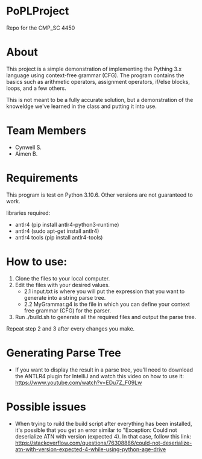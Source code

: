 # PoPLProject
Repo for the CMP_SC 4450

# About
This project is a simple demonstration of implementing the Pything 3.x
language using context-free grammar (CFG). The program contains the basics
such as arithmetic operators, assignment operators, if/else blocks, loops, 
and a few others.

This is not meant to be a fully accurate solution, but a demonstration of the knoweldge we've learned in the class and putting it into use.

# Team Members
- Cynwell S.
- Aimen B.

# Requirements 
This program is test on Python 3.10.6. Other versions are not
guaranteed to work.

libraries required:
- antlr4 (pip install antlr4-python3-runtime)
- antlr4 (sudo apt-get install antlr4)
- antlr4 tools (pip install antlr4-tools)


# How to use:
1. Clone the files to your local computer.
2. Edit the files with your desired values.
    * 2.1 input.txt is where you will put the expression that you want to generate into a string parse tree.
    * 2.2 MyGrammar.g4 is the file in which you can define your context free grammar (CFG) for the parser.
3. Run ./build.sh to generate all the required files and output the parse tree.

Repeat step 2 and 3 after every changes you make.


# Generating Parse Tree
- If you want to display the result in a parse tree, you'll need to download
the ANTLR4 plugin for IntelliJ and watch this video on how to use it: https://www.youtube.com/watch?v=EDu7Z_F09Lw

# Possible issues
- When trying to ruild the build script after everything has been installed,
it's possible that you get an error similar to "Exception: Could not deserialize
ATN with version  (expected 4). In that case, follow this link: https://stackoverflow.com/questions/76308886/could-not-deserialize-atn-with-version-expected-4-while-using-python-age-drive